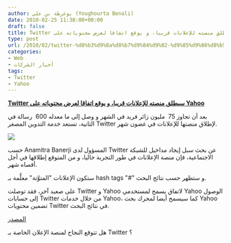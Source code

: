 ```yaml
---
author: يوغرطة بن علي (Youghourta Benali)
date: 2010-02-25 11:38:00+00:00
draft: false
title: Twitter سيطلق منصته للإعلانات قريبا، و يوقع اتفاقا لعرض محتوياته على Yahoo
type: post
url: /2010/02/twitter-%d8%b3%d9%8a%d8%b7%d9%84%d9%82-%d9%85%d9%86%d8%b5%d8%aa%d9%87-%d9%84%d9%84%d8%a5%d8%b9%d9%84%d8%a7%d9%86%d8%a7%d8%aa-%d9%82%d8%b1%d9%8a%d8%a8%d8%a7%d8%8c-%d9%88-%d9%8a%d9%88%d9%82%d8%b9-%d8%a7/
categories:
- Web
- أخبار الشركات
tags:
- Twitter
- Yahoo
---
```


[**Twitter سيطلق منصته للإعلانات قريبا، و يوقع اتفاقا لعرض محتوياته على Yahoo**](https://www.it-scoop.com/2010/02/twitter-%d8%b3%d9%8a%d8%b7%d9%84%d9%82-%d9%85%d9%86%d8%b5%d8%aa%d9%87-%d9%84%d9%84%d8%a5%d8%b9%d9%84%d8%a7%d9%86%d8%a7%d8%aa-%d9%82%d8%b1%d9%8a%d8%a8%d8%a7%d8%8c-%d9%88-%d9%8a%d9%88%d9%82%d8%b9-%d8%a7/)


بعد أن تجاوز 75  مليون زائر فريد في الشهر و وصل إلى ما معدله 600  رسالة في الثانية، تستعد خدمة التدوين المصغر Twitter لإطلاق منصتها للإعلانات في غضون شهر.

[![](https://djug.developpez.com/rsc/twitter-money.jpg)
](https://www.it-scoop.com/2010/02/twitter-%d8%b3%d9%8a%d8%b7%d9%84%d9%82-%d9%85%d9%86%d8%b5%d8%aa%d9%87-%d9%84%d9%84%d8%a5%d8%b9%d9%84%d8%a7%d9%86%d8%a7%d8%aa-%d9%82%d8%b1%d9%8a%d8%a8%d8%a7%d8%8c-%d9%88-%d9%8a%d9%88%d9%82%d8%b9-%d8%a7/)

حسب Anamitra Banerji المسؤول لدى Twitter عن بحث سبل إيجاد مداخيل للشبكة الاجتماعية، فإن منصة الإعلانات في طور التجربة حاليا، و من المتوقع إطلاقها في أجل أقصاه شهر.

ستكون الإعلانات "المتوَّتة" معلَّمة بـ hash tags "#" و ستظهر حسب نتائج البحث.

على صعيد آخر، فقد توصلت Twitter و Yahoo لاتفاق يسمح لمستخدمي Yahoo الوصول إلى حسابات Twitter من خلال خدمات Yahoo، كما سيسمح أيضا لمحرك بحث Yahoo تضمين محتويات Twitter في نتائج البحث.

[المصدر](http://www.mediapost.com/publications/?fa=Articles.showArticle&art_aid=122950)

هل تتوقع النجاح لمنصة الإعلان الخاصة بـ Twitter ؟
